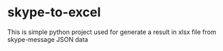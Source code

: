 # skype-to-excel
This is simple python project used for generate a result in xlsx file from skype-message JSON data
